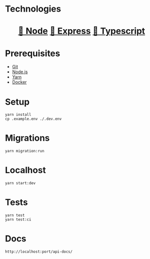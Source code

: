 # **Technologies**

<div align="center">

# [🔗 Node](https://nodejs.org/en/) [🔗 Express](https://expressjs.com/pt-br/) [🔗 Typescript](https://www.typescriptlang.org/)

</div>

# **Prerequisites**

- [Git](https://git-scm.com)
- [Node.js](https://nodejs.org/en/)
- [Yarn](https://yarnpkg.com/getting-started)
- [Docker](https://www.docker.com/get-started)

# **Setup**

```
yarn install
cp .example.env ./.dev.env
```

# **Migrations**

```
yarn migration:run
```

# **Localhost**

```
yarn start:dev
```

# **Tests**

```
yarn test
yarn test:ci
```

# **Docs**

```
http://localhost:port/api-docs/
```
